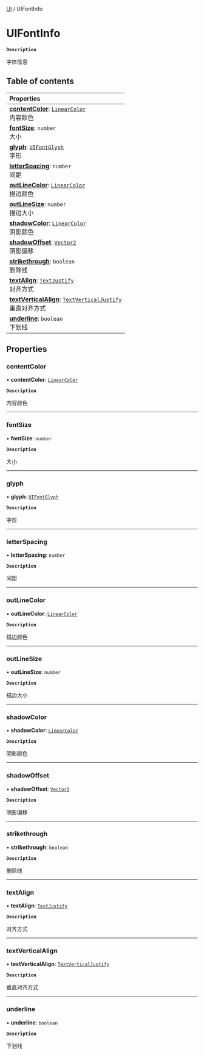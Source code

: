[UI](../modules/UI.UI.md) / UIFontInfo

# UIFontInfo <Badge type="tip" text="Class" />

**`Description`**

字体信息

## Table of contents

| Properties |
| :-----|
| **[contentColor](UI.UI.UIFontInfo.md#contentcolor)**: [`LinearColor`](Type.Type.LinearColor.md) <br> 内容颜色|
| **[fontSize](UI.UI.UIFontInfo.md#fontsize)**: `number` <br> 大小|
| **[glyph](UI.UI.UIFontInfo.md#glyph)**: [`UIFontGlyph`](../enums/UI.UI.UIFontGlyph.md) <br> 字形|
| **[letterSpacing](UI.UI.UIFontInfo.md#letterspacing)**: `number` <br> 间距|
| **[outLineColor](UI.UI.UIFontInfo.md#outlinecolor)**: [`LinearColor`](Type.Type.LinearColor.md) <br> 描边颜色|
| **[outLineSize](UI.UI.UIFontInfo.md#outlinesize)**: `number` <br> 描边大小|
| **[shadowColor](UI.UI.UIFontInfo.md#shadowcolor)**: [`LinearColor`](Type.Type.LinearColor.md) <br> 阴影颜色|
| **[shadowOffset](UI.UI.UIFontInfo.md#shadowoffset)**: [`Vector2`](Type.Type.Vector2.md) <br> 阴影偏移|
| **[strikethrough](UI.UI.UIFontInfo.md#strikethrough)**: `boolean` <br> 删除线|
| **[textAlign](UI.UI.UIFontInfo.md#textalign)**: [`TextJustify`](../enums/UI.UI.TextJustify.md) <br> 对齐方式|
| **[textVerticalAlign](UI.UI.UIFontInfo.md#textverticalalign)**: [`TextVerticalJustify`](../enums/UI.UI.TextVerticalJustify.md) <br> 垂直对齐方式|
| **[underline](UI.UI.UIFontInfo.md#underline)**: `boolean` <br> 下划线|

## Properties

### contentColor

• **contentColor**: [`LinearColor`](Type.Type.LinearColor.md)

**`Description`**

内容颜色

___

### fontSize

• **fontSize**: `number`

**`Description`**

大小

___

### glyph

• **glyph**: [`UIFontGlyph`](../enums/UI.UI.UIFontGlyph.md)

**`Description`**

字形

___

### letterSpacing

• **letterSpacing**: `number`

**`Description`**

间距

___

### outLineColor

• **outLineColor**: [`LinearColor`](Type.Type.LinearColor.md)

**`Description`**

描边颜色

___

### outLineSize

• **outLineSize**: `number`

**`Description`**

描边大小

___

### shadowColor

• **shadowColor**: [`LinearColor`](Type.Type.LinearColor.md)

**`Description`**

阴影颜色

___

### shadowOffset

• **shadowOffset**: [`Vector2`](Type.Type.Vector2.md)

**`Description`**

阴影偏移

___

### strikethrough

• **strikethrough**: `boolean`

**`Description`**

删除线

___

### textAlign

• **textAlign**: [`TextJustify`](../enums/UI.UI.TextJustify.md)

**`Description`**

对齐方式

___

### textVerticalAlign

• **textVerticalAlign**: [`TextVerticalJustify`](../enums/UI.UI.TextVerticalJustify.md)

**`Description`**

垂直对齐方式

___

### underline

• **underline**: `boolean`

**`Description`**

下划线
